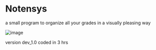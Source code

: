 # Notensys

a small program to organize all your grades in a visually pleasing way

![image](https://user-images.githubusercontent.com/68354546/146688774-d039121d-206b-45fc-9bbb-3ae468cda435.png)

 
version dev_1.0 coded in 3 hrs

